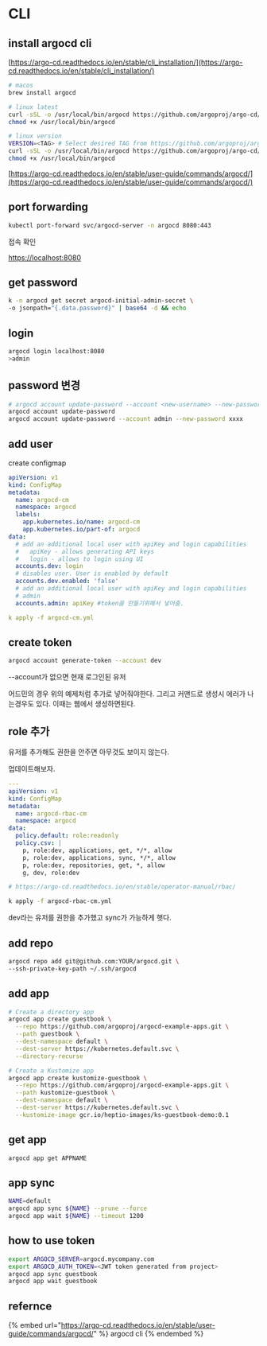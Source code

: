 # CLI

## install argocd cli

[https://argo-cd.readthedocs.io/en/stable/cli_installation/](https://argo-cd.readthedocs.io/en/stable/cli_installation/)

```bash
# macos
brew install argocd

# linux latest
curl -sSL -o /usr/local/bin/argocd https://github.com/argoproj/argo-cd/releases/latest/download/argocd-linux-amd64
chmod +x /usr/local/bin/argocd

# linux version
VERSION=<TAG> # Select desired TAG from https://github.com/argoproj/argo-cd/releases
curl -sSL -o /usr/local/bin/argocd https://github.com/argoproj/argo-cd/releases/download/$VERSION/argocd-linux-amd64
chmod +x /usr/local/bin/argocd
```

[https://argo-cd.readthedocs.io/en/stable/user-guide/commands/argocd/](https://argo-cd.readthedocs.io/en/stable/user-guide/commands/argocd/)

## port forwarding

```bash
kubectl port-forward svc/argocd-server -n argocd 8080:443
```

접속 확인

[https://localhost:8080](https://localhost:8080)

## get password

```sh
k -n argocd get secret argocd-initial-admin-secret \
-o jsonpath="{.data.password}" | base64 -d && echo
```

## login

```bash
argocd login localhost:8080
>admin
```

## password 변경

```bash
# argocd account update-password --account <new-username> --new-password <new-password>
argocd account update-password
argocd account update-password --account admin --new-password xxxx
```

## add user

create configmap

```yml
apiVersion: v1
kind: ConfigMap
metadata:
  name: argocd-cm
  namespace: argocd
  labels:
    app.kubernetes.io/name: argocd-cm
    app.kubernetes.io/part-of: argocd
data:
  # add an additional local user with apiKey and login capabilities
  #   apiKey - allows generating API keys
  #   login - allows to login using UI
  accounts.dev: login
  # disables user. User is enabled by default
  accounts.dev.enabled: 'false'
  # add an additional local user with apiKey and login capabilities
  # admin
  accounts.admin: apiKey #token을 만들기위해서 넣어줌.
```

```yml
k apply -f argocd-cm.yml
```

## create token

```sh
argocd account generate-token --account dev
```

--account가 없으면 현재 로그인된 유저

어드민의 경우 위의 예제처럼 추가로 넣어줘야한다. 그리고 커맨드로 생성시 에러가 나는경우도 있다. 이때는 웹에서 생성하면된다.

## role 추가

유저를 추가해도 권한을 안주면 아무것도 보이지 않는다.

업데이트해보자.

```yml
---
apiVersion: v1
kind: ConfigMap
metadata:
  name: argocd-rbac-cm
  namespace: argocd
data:
  policy.default: role:readonly
  policy.csv: |
    p, role:dev, applications, get, */*, allow
    p, role:dev, applications, sync, */*, allow
    p, role:dev, repositories, get, *, allow
    g, dev, role:dev

# https://argo-cd.readthedocs.io/en/stable/operator-manual/rbac/
```

```sh
k apply -f argocd-rbac-cm.yml
```

dev라는 유저를 권한을 추가했고 sync가 가능하게 햇다.

## add repo

```bash
argocd repo add git@github.com:YOUR/argocd.git \
--ssh-private-key-path ~/.ssh/argocd
```

## add app

```bash
# Create a directory app
argocd app create guestbook \
  --repo https://github.com/argoproj/argocd-example-apps.git \
  --path guestbook \
  --dest-namespace default \
  --dest-server https://kubernetes.default.svc \
  --directory-recurse

# Create a Kustomize app
argocd app create kustomize-guestbook \
  --repo https://github.com/argoproj/argocd-example-apps.git \
  --path kustomize-guestbook \
  --dest-namespace default \
  --dest-server https://kubernetes.default.svc \
  --kustomize-image gcr.io/heptio-images/ks-guestbook-demo:0.1
```

## get app

```bash
argocd app get APPNAME
```

## app sync

```bash
NAME=default
argocd app sync ${NAME} --prune --force
argocd app wait ${NAME} --timeout 1200
```

## how to use token

```bash
export ARGOCD_SERVER=argocd.mycompany.com
export ARGOCD_AUTH_TOKEN=<JWT token generated from project>
argocd app sync guestbook
argocd app wait guestbook
```

## refernce

{% embed url="https://argo-cd.readthedocs.io/en/stable/user-guide/commands/argocd/" %}
argocd cli
{% endembed %}
